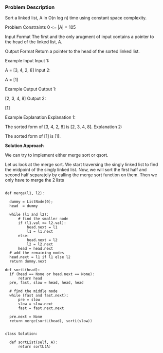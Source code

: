### Problem Description

Sort a linked list, A in O(n log n) time using constant space complexity.


Problem Constraints
0 <= |A| = 105



Input Format
The first and the only arugment of input contains a pointer to the head of the linked list, A.



Output Format
Return a pointer to the head of the sorted linked list.



Example Input
Input 1:

A = [3, 4, 2, 8]
Input 2:

A = [1]


Example Output
Output 1:

[2, 3, 4, 8]
Output 2:

[1]


Example Explanation
Explanation 1:

 The sorted form of [3, 4, 2, 8] is [2, 3, 4, 8].
Explanation 2:

 The sorted form of [1] is [1].


**Solution Approach**

  We can try to implement either merge sort or qsort.

  Let us look at the merge sort. We start traversing the singly linked list to find the midpoint of the singly linked list.
  Now, we will sort the first half and second half separately by calling the merge sort function on them.
  Then we only have to merge the 2 lists 
  
  
  ```
  
  def merge(l1, l2):
    
    dummy = ListNode(0);
    head  = dummy

    while (l1 and l2):
        # find the smaller node
        if (l1.val <= l2.val):
            head.next = l1
            l1 = l1.next
        else:
            head.next = l2
            l2 = l2.next
        head = head.next
    # add the remaining nodes
    head.next = l1 if l1 else l2
    return dummy.next

def sortL(head):
    if (head == None or head.next == None): 
        return head
    pre, fast, slow = head, head, head
    
    # find the middle node
    while (fast and fast.next):
        pre = slow
        slow = slow.next
        fast = fast.next.next

    pre.next = None
    return merge(sortL(head), sortL(slow))
    

class Solution:

	def sortList(self, A):
	    return sortL(A)

  
  ```
